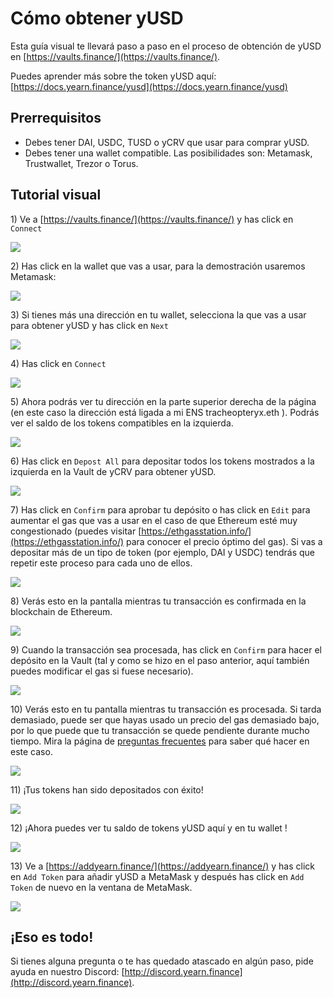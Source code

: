 # Cómo obtener yUSD

Esta guía visual te llevará paso a paso en el proceso de obtención de yUSD en  [https://vaults.finance/](https://vaults.finance/). 

Puedes aprender más sobre the token yUSD aquí: [https://docs.yearn.finance/yusd](https://docs.yearn.finance/yusd)

## Prerrequisitos

* Debes tener DAI, USDC, TUSD o yCRV que usar para comprar yUSD.
* Debes tener una wallet compatible. Las posibilidades son: Metamask, Trustwallet, Trezor o Torus.

## Tutorial visual

1\) Ve a [https://vaults.finance/](https://vaults.finance/) y has click en `Connect`

![](https://i.imgur.com/8eSziEU.png)

2\) Has click en la wallet que vas a usar, para la demostración usaremos Metamask:

![](https://i.imgur.com/dXa0KbK.png)

3\) Si tienes más una dirección en tu wallet, selecciona la que vas a usar para obtener yUSD y has click en `Next`

![](https://i.imgur.com/PzbFf0E.png)

4\) Has click en `Connect`

![](https://i.imgur.com/5SEL1Vy.png)

5\) Ahora podrás ver tu dirección en la parte superior derecha de la página \(en este caso la dirección está ligada a mi ENS tracheopteryx.eth \). Podrás ver el saldo de los tokens compatibles en la izquierda.

![](https://i.imgur.com/GDxMMQI.png)

6\) Has click en `Depost All` para depositar todos los tokens mostrados a la izquierda en la Vault de yCRV para obtener yUSD.

![](https://i.imgur.com/JHSGFA3.png)

7\) Has click en `Confirm` para aprobar tu depósito o has click en `Edit` para aumentar el gas que vas a usar en el caso de que Ethereum esté muy congestionado \(puedes visitar [https://ethgasstation.info/](https://ethgasstation.info/) para conocer el precio óptimo del gas\). Si vas a depositar más de un tipo de token \(por ejemplo, DAI y USDC\) tendrás que repetir este proceso para cada uno de ellos.

![](https://i.imgur.com/WNJlI34.png)

8\) Verás esto en la pantalla mientras tu transacción es confirmada en la blockchain de Ethereum.

![](https://i.imgur.com/CpCDR2w.png)

9\) Cuando la transacción sea procesada, has click en `Confirm` para hacer el depósito en la Vault \(tal y como se hizo en el paso anterior, aquí también puedes modificar el gas si fuese necesario\).

![](https://i.imgur.com/Q3lpJLL.png)

10\) Verás esto en tu pantalla mientras tu transacción es procesada. Si tarda demasiado, puede ser que hayas usado un precio del gas demasiado bajo, por lo que puede que tu transacción se quede pendiente durante mucho tiempo. Mira la página de [preguntas frecuentes](https://docs.yearn.finance/faq#i-sent-my-eth-transaction-but-it-says-pending-how-do-i-fix-this) para saber qué hacer en este caso.

![](https://i.imgur.com/9uuGBV7.png)

11\) ¡Tus tokens han sido depositados con éxito!

![](https://i.imgur.com/gxBiSep.png)

12\) ¡Ahora puedes ver tu saldo de tokens yUSD aquí y en tu wallet !

![](https://i.imgur.com/nivD4q2.png)

13\) Ve a [https://addyearn.finance/](https://addyearn.finance/) y has click en `Add Token` para añadir yUSD a MetaMask y después has click en `Add Token` de nuevo en la ventana de MetaMask.

![](https://i.imgur.com/BIlPYeb.png)

## ¡Eso es todo!

Si tienes alguna pregunta o te has quedado atascado en algún paso, pide ayuda en nuestro Discord: [http://discord.yearn.finance](http://discord.yearn.finance).

